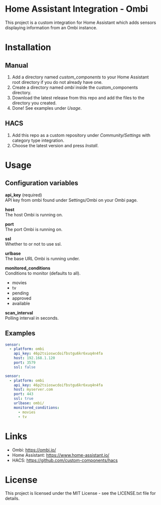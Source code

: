 # Home Assistant Integration - Ombi

This project is a custom integration for Home Assistant which adds sensors displaying information from an Ombi instance.

# Installation

## Manual
1. Add a directory named *custom_components* to your Home Assistant root directory if you do not already have one.
2. Create a directory named *ombi* inside the custom_components directory.
3. Download the latest release from this repo and add the files to the directory you created.
4. Done! See examples under *Usage*.

## HACS
1. Add this repo as a custom repository under *Community/Settings* with category type integration.
2. Choose the latest version and press *Install*.

# Usage

## Configuration variables


**api_key** (required)  
API key from ombi found under Settings/Ombi on your Ombi page.

**host**  
The host Ombi is running on. 

**port**  
The port Ombi is running on.

**ssl**   
Whether to or not to use ssl.

**urlbase**   
The base URL Ombi is running under.

**monitored_conditions**  
Conditions to monitor (defaults to all).

- movies
- tv
- pending
- approved
- available

**scan_interval**  
Polling interval in seconds.


## Examples
```yaml
sensor:
  - platform: ombi
    api_key: 46p2tsioswcdoifbstgu6kr6xuq4n4fa
    host: 192.168.1.120
    port: 3579
    ssl: false
```

```yaml
sensor:
  - platform: ombi
    api_key: 46p2tsioswcdoifbstgu6kr6xuq4n4fa
    host: myserver.com
    port: 443
    ssl: true
    urlbase: ombi/
    monitored_conditions:
      - movies
      - tv
```

# Links

* Ombi: https://ombi.io/
* Home Assistant: https://www.home-assistant.io/
* HACS: https://github.com/custom-components/hacs

# License

This project is licensed under the MIT License - see the LICENSE.txt file for details.

